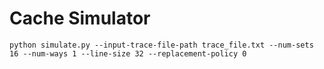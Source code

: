 # Cache Simulator

```
python simulate.py --input-trace-file-path trace_file.txt --num-sets 16 --num-ways 1 --line-size 32 --replacement-policy 0
```